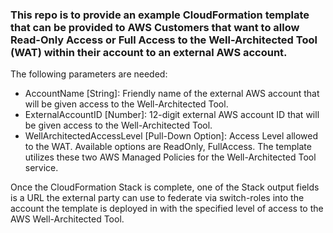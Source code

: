### This repo is to provide an example CloudFormation template that can be provided to AWS Customers that want to allow Read-Only Access or Full Access to the Well-Architected Tool (WAT) within their account to an external AWS account.

The following parameters are needed:
* AccountName [String]: Friendly name of the external AWS account that will be given access to the Well-Architected Tool.
* ExternalAccountID [Number]: 12-digit external AWS account ID that will be given access to the Well-Architected Tool.
* WellArchitectedAccessLevel [Pull-Down Option]: Access Level allowed to the WAT.  Available options are ReadOnly, FullAccess.  The template utilizes these two AWS Managed Policies for the Well-Architected Tool service.

Once the CloudFormation Stack is complete, one of the Stack output fields is a URL the external party can use to federate via switch-roles into the account the template is deployed in with the specified level of access to the AWS Well-Architected Tool.
